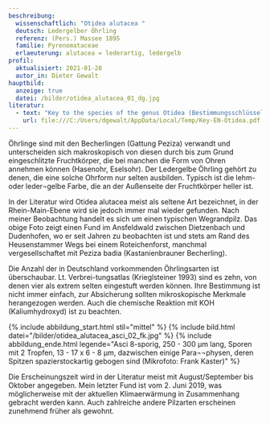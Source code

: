 ```yaml
---
beschreibung:
  wissenschaftlich: "Otidea alutacea "
  deutsch: Ledergelber Öhrling
  referenz: (Pers.) Massee 1895
  familie: Pyrenomataceae
  erlaeuterung: alutacea = lederartig, ledergelb
profil:
  aktualisiert: 2021-01-28
  autor_in: Dieter Gewalt
hauptbild:
  anzeige: true
  datei: /bilder/otidea_alutacea_01_dg.jpg
literatur:
  - text: "Key to the species of the genus Otidea (Bestimmungsschlüssel):"
    url: file:///C:/Users/dgewalt/AppData/Local/Temp/Key-EN-Otidea.pdf
---
```

Öhrlinge sind mit den Becherlingen (Gattung Peziza) verwandt und unterscheiden sich makroskopisch von diesen durch bis zum Grund eingeschlitzte Fruchtkörper, die bei manchen die Form von Ohren annehmen können (Hasenohr, Eselsohr). Der Ledergelbe Öhrling gehört zu denen, die eine solche Ohrform nur selten ausbilden. Typisch ist die lehm- oder leder¬gelbe Farbe, die an der Außenseite der Fruchtkörper heller ist. 

In der Literatur wird Otidea alutacea meist als seltene Art bezeichnet, in der Rhein-Main-Ebene wird sie jedoch immer mal wieder gefunden. Nach meiner Beobachtung handelt es sich um einen typischen Wegrandpilz. Das obige Foto zeigt einen Fund im Ansfeldwald zwischen Dietzenbach und Dudenhofen, wo er seit Jahren zu beobachten ist und stets am Rand des Heusenstammer Wegs bei einem Roteichenforst, manchmal vergesellschaftet mit Peziza badia (Kastanienbrauner Becherling).

Die Anzahl der in Deutschland vorkommenden Öhrlingsarten ist überschaubar. Lt. Verbrei-tungsatlas (Krieglsteiner 1993) sind es zehn, von denen vier als extrem selten eingestuft werden können. Ihre Bestimmung ist nicht immer einfach, zur Absicherung sollten mikroskopische Merkmale herangezogen werden. Auch die chemische Reaktion mit KOH (Kaliumhydroxyd) ist zu beachten.

{% include abbildung_start.html stil="mittel" %}
{% include bild.html datei="/bilder/otidea_alutacea_asci_02_fk.jpg" %}
{% include abbildung_ende.html legende="Asci 8-sporig, 250 - 300 µm lang, Sporen mit 2 Tropfen, 13 - 17 x 6 - 8 µm, dazwischen einige Para¬¬physen, deren Spitzen spazierstockartig gebogen sind    (Mikrofoto: Frank Kaster)" %}

Die Erscheinungszeit wird in der Literatur meist mit August/September bis Oktober angegeben. Mein letzter Fund ist vom 2. Juni 2019, was möglicherweise mit der aktuellen Klimaerwärmung in Zusammenhang gebracht werden kann. Auch zahlreiche andere Pilzarten erscheinen zunehmend früher als gewohnt.